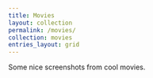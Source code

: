 ```yaml
---
title: Movies
layout: collection
permalink: /movies/
collection: movies
entries_layout: grid
---
```


Some nice screenshots from cool movies.
